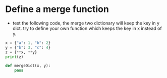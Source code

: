 # Define a merge function
* test the following code, the merge two dictionary will keep the key in y dict. try to define your own function which keeps the key in x instead of y.

```py
x = {"a": 1, "b": 2}
y = {"b": 3, "c": 4}
z = {**x, **y}
print(z)
```

```py
def mergeDict(x, y):
    pass
```